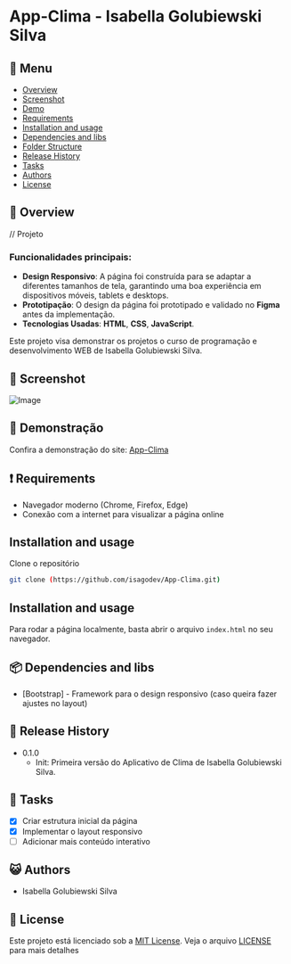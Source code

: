 # App-Clima - Isabella Golubiewski Silva

## :bookmark_tabs: Menu
* [Overview](#scroll-overview)
* [Screenshot](#rice_scene-screenshot)
* [Demo](#dvd-demo)
* [Requirements](#heavy_exclamation_mark-requirements)
* [Installation and usage](#installation-and-usage)
* [Dependencies and libs](#dependencies-and-libs)
* [Folder Structure](#folder-structure)
* [Release History](#release-history)
* [Tasks](#bell-tasks)
* [Authors](#smiley_cat-authors)
* [License](#memo-license)

## :scroll: Overview
// Projeto 

### Funcionalidades principais:
- **Design Responsivo**: A página foi construída para se adaptar a diferentes tamanhos de tela, garantindo uma boa experiência em dispositivos móveis, tablets e desktops.
- **Prototipação**: O design da página foi prototipado e validado no **Figma** antes da implementação.
- **Tecnologias Usadas**: **HTML**, **CSS**, **JavaScript**.

Este projeto visa demonstrar os projetos o curso de programação e desenvolvimento WEB de Isabella Golubiewski Silva.

## :rice_scene: Screenshot
![Image]()

## :dvd: Demonstração
Confira a demonstração do site: [App-Clima]()


## :heavy_exclamation_mark: Requirements
* Navegador moderno (Chrome, Firefox, Edge)
* Conexão com a internet para visualizar a página online

## Installation and usage

Clone o repositório
```bash
git clone (https://github.com/isagodev/App-Clima.git)
```

## Installation and usage
Para rodar a página localmente, basta abrir o arquivo `index.html` no seu navegador.

## :package: Dependencies and libs
- [Bootstrap] - Framework para o design responsivo (caso queira fazer ajustes no layout)

## :bookmark_tabs: Release History
- 0.1.0
  - Init: Primeira versão do Aplicativo de Clima de Isabella Golubiewski Silva.

## :bell: Tasks
- [x] Criar estrutura inicial da página
- [x] Implementar o layout responsivo
- [ ] Adicionar mais conteúdo interativo

## :smiley_cat: Authors
- Isabella Golubiewski Silva

## :memo: License
Este projeto está licenciado sob a [MIT License](./LICENSE). Veja o arquivo [LICENSE](./LICENSE) para mais detalhes
